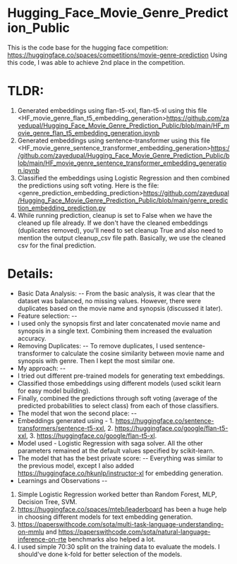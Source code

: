# Hugging_Face_Movie_Genre_Prediction_Public

This is the code base for the hugging face competition: <Movie Genre Prediction><https://huggingface.co/spaces/competitions/movie-genre-prediction>
Using this code, I was able to achieve 2nd place in the competition.

# TLDR:
1. Generated embeddings using flan-t5-xxl, flan-t5-xl using this file <HF_movie_genre_flan_t5_embedding_generation><https://github.com/zayedupal/Hugging_Face_Movie_Genre_Prediction_Public/blob/main/HF_movie_genre_flan_t5_embedding_generation.ipynb>
2. Generated embeddings using sentence-transformer using this file <HF_movie_genre_sentence_transformer_embedding_generation><https://github.com/zayedupal/Hugging_Face_Movie_Genre_Prediction_Public/blob/main/HF_movie_genre_sentence_transformer_embedding_generation.ipynb>
3. Classified the embeddings using Logistic Regression and then combined the predictions using soft voting. Here is the file: <genre_prediction_embedding_prediction><https://github.com/zayedupal/Hugging_Face_Movie_Genre_Prediction_Public/blob/main/genre_prediction_embedding_prediction.py>
4. While running prediction, cleanup is set to False when we have the cleaned up file already.
If we don't have the cleaned embeddings (duplicates removed), you'll need to set cleanup True and also need to mention the output cleanup_csv file path.
Basically, we use the cleaned csv for the final prediction.

# Details:
- Basic Data Analysis:
--
From the basic analysis, it was clear that the dataset was balanced, no missing values. However, there were duplicates based on the movie name and synopsis (discussed it later).
- Feature selection:
--
- I used only the synopsis first and later concatenated movie name and synopsis in a single text. Combining them increased the evaluation accuracy.
- Removing Duplicates:
--
To remove duplicates, I used sentence-transformer to calculate the cosine similarity between movie name and synopsis with genre. Then I kept the most similar one.
- My approach: 
-- 
- I tried out different pre-trained models for generating text embeddings.
- Classified those embeddings using different models (used scikit learn for easy model building).
- Finally, combined the predictions through soft voting (average of the predicted probabilities to select class) from each of those classifiers.
- The model that won the second place: 
--
- Embeddings generated using - 1. <sentence-t5-xxl><https://huggingface.co/sentence-transformers/sentence-t5-xxl>, 2. <flan-t5-xxl><https://huggingface.co/google/flan-t5-xxl>, 3. <flan-t5-xl><https://huggingface.co/google/flan-t5-xl>.
- Model used - Logistic Regression with saga solver. All the other parameters remained at the default values specified by scikit-learn.
- The model that has the best private score:
-- 
Everything was similar to the previous model, except I also added <instructor-xl><https://huggingface.co/hkunlp/instructor-xl> for embedding generation.
- Learnings and Observations
--
1. Simple Logistic Regression worked better than Random Forest, MLP, Decision Tree, SVM.
2. <MTEB leaderboard><https://huggingface.co/spaces/mteb/leaderboard> has been a huge help in choosing different models for text embedding generation.
3. <MMLU><https://paperswithcode.com/sota/multi-task-language-understanding-on-mmlu> and <RTE><https://paperswithcode.com/sota/natural-language-inference-on-rte> benchmarks also helped a lot.
4. I used simple 70:30 split on the training data to evaluate the models. I should've done k-fold for better selection of the models.
